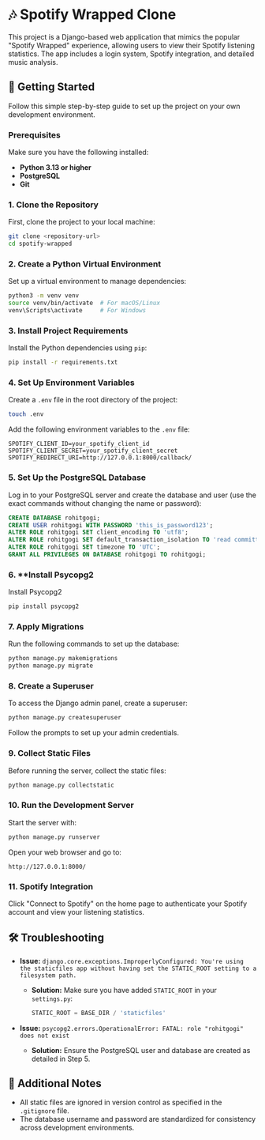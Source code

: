# 🎶 Spotify Wrapped Clone

This project is a Django-based web application that mimics the popular "Spotify Wrapped" experience, allowing users to view their Spotify listening statistics. The app includes a login system, Spotify integration, and detailed music analysis.

## 🚀 Getting Started

Follow this simple step-by-step guide to set up the project on your own development environment.

### Prerequisites

Make sure you have the following installed:

- **Python 3.13 or higher**
- **PostgreSQL**
- **Git**

### 1. **Clone the Repository**

First, clone the project to your local machine:

```bash
git clone <repository-url>
cd spotify-wrapped
```

### 2. **Create a Python Virtual Environment**

Set up a virtual environment to manage dependencies:

```bash
python3 -m venv venv
source venv/bin/activate  # For macOS/Linux
venv\Scripts\activate     # For Windows
```

### 3. **Install Project Requirements**

Install the Python dependencies using `pip`:

```bash
pip install -r requirements.txt
```

### 4. **Set Up Environment Variables**

Create a `.env` file in the root directory of the project:

```bash
touch .env
```

Add the following environment variables to the `.env` file:

```
SPOTIFY_CLIENT_ID=your_spotify_client_id
SPOTIFY_CLIENT_SECRET=your_spotify_client_secret
SPOTIFY_REDIRECT_URI=http://127.0.0.1:8000/callback/
```

### 5. **Set Up the PostgreSQL Database**

Log in to your PostgreSQL server and create the database and user (use the exact commands without changing the name or password):

```sql
CREATE DATABASE rohitgogi;
CREATE USER rohitgogi WITH PASSWORD 'this_is_password123';
ALTER ROLE rohitgogi SET client_encoding TO 'utf8';
ALTER ROLE rohitgogi SET default_transaction_isolation TO 'read committed';
ALTER ROLE rohitgogi SET timezone TO 'UTC';
GRANT ALL PRIVILEGES ON DATABASE rohitgogi TO rohitgogi;
```
### 6. **Install Psycopg2
Install Psycopg2
```bash
pip install psycopg2
```
### 7. **Apply Migrations**

Run the following commands to set up the database:

```bash
python manage.py makemigrations
python manage.py migrate
```

### 8. **Create a Superuser**

To access the Django admin panel, create a superuser:

```bash
python manage.py createsuperuser
```

Follow the prompts to set up your admin credentials.

### 9. **Collect Static Files**

Before running the server, collect the static files:

```bash
python manage.py collectstatic
```

### 10. **Run the Development Server**

Start the server with:

```bash
python manage.py runserver
```

Open your web browser and go to:

```
http://127.0.0.1:8000/
```

### 11. **Spotify Integration**

Click "Connect to Spotify" on the home page to authenticate your Spotify account and view your listening statistics.

## 🛠 Troubleshooting

- **Issue:** `django.core.exceptions.ImproperlyConfigured: You're using the staticfiles app without having set the STATIC_ROOT setting to a filesystem path.`
  - **Solution:** Make sure you have added `STATIC_ROOT` in your `settings.py`:
    ```python
    STATIC_ROOT = BASE_DIR / 'staticfiles'
    ```

- **Issue:** `psycopg2.errors.OperationalError: FATAL: role "rohitgogi" does not exist`
  - **Solution:** Ensure the PostgreSQL user and database are created as detailed in Step 5.

## 📄 Additional Notes

- All static files are ignored in version control as specified in the `.gitignore` file.
- The database username and password are standardized for consistency across development environments.
